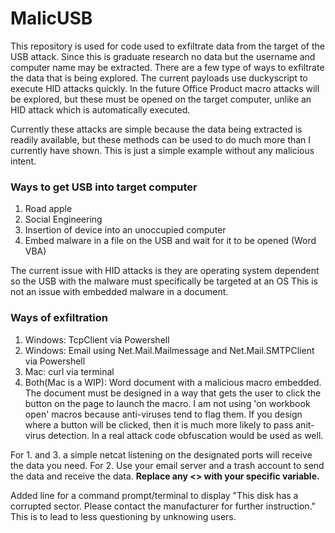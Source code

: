 # MalicUSB
This repository is used for code used to exfiltrate data from the target of the USB attack.
Since this is graduate research no data but the username and computer name may be extracted.
There are a few type of ways to exfiltrate the data that is being explored.  The current payloads use duckyscript to execute HID attacks quickly.
In the future Office Product macro attacks will be explored, but these must be opened on the target computer, unlike an HID attack which is automatically executed.

Currently these attacks are simple because the data being extracted is readily available, but these methods can be used to do much more than I currently have shown.
This is just a simple example without any malicious intent.

### Ways to get USB into target computer
1. Road apple
2. Social Engineering
3. Insertion of device into an unoccupied computer
4. Embed malware in a file on the USB and wait for it to be opened (Word VBA)

The current issue with HID attacks is they are operating system dependent so the USB with the malware must specifically be targeted at an OS
This is not an issue with embedded malware in a document.  

### Ways of exfiltration
1. Windows: TcpClient via Powershell
2. Windows: Email using Net.Mail.Mailmessage and Net.Mail.SMTPClient via Powershell
3. Mac: curl via terminal
4. Both(Mac is a WIP): Word document with a malicious macro embedded.  The document must be designed in a way that gets the user to click the button on the page to launch the macro. I am not using 'on workbook open' macros because anti-viruses tend to flag them.  If you design where a button will be clicked, then it is much more likely to pass anit-virus detection.  In a real attack code obfuscation would be used as well.

For 1. and 3. a simple netcat listening on the designated ports will receive the data you need.
For 2. Use your email server and a trash account to send the data and receive the data.
**Replace any <> with your specific variable.**

Added line for a command prompt/terminal to display "This disk has a corrupted sector.  Please contact the manufacturer for further instruction."
This is to lead to less questioning by unknowing users.
